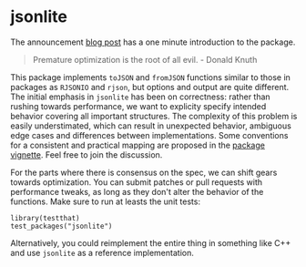 jsonlite
========

The announcement [blog post](https://public.opencpu.org/posts/jsonlite-a-smarter-json-encoder/) has a one minute introduction to the package.

> Premature optimization is the root of all evil. - Donald Knuth

This package implements `toJSON` and `fromJSON` functions similar to those in packages as `RJSONIO` and `rjson`, but options and output are quite different. The initial emphasis in `jsonlite` has been on correctness: rather than rushing towards performance, we want to explicity specify intended behavior covering all important structures. The complexity of this problem is easily understimated, which can result in unexpected behavior, ambiguous edge cases and differences between implementations. Some conventions for a consistent and practical mapping are proposed in the [package vignette](https://raw.github.com/jeroenooms/jsonlite/master/vignettes/json-mapping.pdf). Feel free to join the discussion. 

For the parts where there is consensus on the spec, we can shift gears towards optimization. You can submit patches or pull requests with performance tweaks, as long as they don't alter the behavior of the functions. Make sure to run at leasts the unit tests:

    library(testthat)
    test_packages("jsonlite")

Alternatively, you could reimplement the entire thing in something like C++ and use `jsonlite` as a reference implementation.

